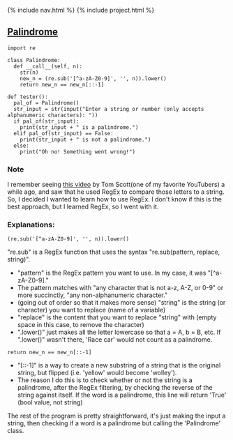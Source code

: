 {% include nav.html %}
{% include project.html %}

## [Palindrome](https://replit.com/@LordPotashmallo/Menu#week_2/palindrome.py)
```
import re

class Palindrome:
  def __call__(self, n):
    str(n)
    new_n = (re.sub('[^a-zA-Z0-9]', '', n)).lower()
    return new_n == new_n[::-1]

def tester():
  pal_of = Palindrome()
  str_input = str(input("Enter a string or number (only accepts alphanumeric characters): "))
  if pal_of(str_input):
    print(str_input + " is a palindrome.")
  elif pal_of(str_input) == False:
    print(str_input + " is not a palindrome.")
  else:
    print("Oh no! Something went wrong!")
```
### Note
I remember seeing [this video](https://www.youtube.com/watch?v=zp4BMR88260) by Tom Scott(one of my favorite YouTubers) a while ago, and saw that he used RegEx to compare those letters to a string.
So, I decided I wanted to learn how to use RegEx.
I don't know if this is the best approach, but I learned RegEx, so I went with it. 
### Explanations:

```
(re.sub('[^a-zA-Z0-9]', '', n)).lower()
```
"re.sub" is a RegEx function that uses the syntax "re.sub(pattern, replace, string)". 
- "pattern" is the RegEx pattern you want to use. In my case, it was "[^a-zA-Z0-9]."
- The pattern matches with "any character that is not a-z, A-Z, or 0-9" or more succinctly, "any non-alphanumeric character."
- (going out of order so that it makes more sense) "string" is the string (or character) you want to replace (name of a variable)
- "replace" is the content that you want to replace "string" with (empty space in this case, to remove the character)
- "<string>.lower()" just makes all the letter lowercase so that a = A, b = B, etc. If ".lower()" wasn't there, 'Race car' would not count as a palindrome.

```
return new_n == new_n[::-1]
```
- "<string>[::-1]" is a way to create a new substring of a string that is the original string, but flipped (i.e. 'yellow' would become 'wolley').
- The reason I do this is to check whether or not the string is a palindrome, after the RegEx filtering, by checking the reverse of the string against itself.
If the word is a palindrome, this line will return 'True' (bool value, not string)

The rest of the program is pretty straightforward, it's just making the input a string, then checking if a word is a palindrome but calling the 'Palindrome' class.